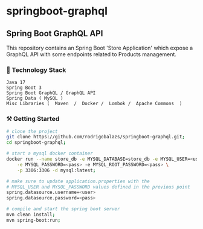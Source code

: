 # springboot-graphql

## Spring Boot GraphQL API
This repository contains an Spring Boot 'Store Application' which expose a GraphQL API with some endpoints related to
Products management.

### 🔧 Technology Stack

```
Java 17
Spring Boot 3
Spring Boot GraphQL / GraphQL API
Spring Data ( MySQL )
Misc Libraries (  Maven  /  Docker /  Lombok /  Apache Commons  )
```

### ⚒️ Getting Started

```bash
# clone the project
git clone https://github.com/rodrigobalazs/springboot-graphql.git;
cd springboot-graphql;

# start a mysql docker container
docker run --name store_db -e MYSQL_DATABASE=store_db -e MYSQL_USER=<user> \
    -e MYSQL_PASSWORD=<pass> -e MYSQL_ROOT_PASSWORD=<pass> \
    -p 3306:3306 -d mysql:latest;

# make sure to update application.properties with the
# MYSQL_USER and MYSQL_PASSWORD values defined in the previous point
spring.datasource.username=<user>
spring.datasource.password=<pass>

# compile and start the spring boot server
mvn clean install;
mvn spring-boot:run;
```
